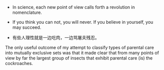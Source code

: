 * In science, each new point of view calls forth a revolution in nomenclature.
* If you think you can not, you will never. If you believe in yourself, you may succeed.

* 有些人理性就是一边吃肉，一边骂屠夫残忍。

The only useful outcome of my attempt to classify types of parental care into
mutually exclusive sets was that it made clear that from many points of view by
far the largest group of insects that exhibit parental care (is) the cockroaches.

